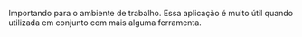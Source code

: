 Importando para o ambiente de trabalho.
Essa aplicação é muito útil quando utilizada em conjunto com mais alguma ferramenta.
